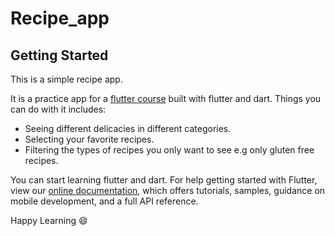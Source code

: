 # Recipe_app

## Getting Started

This is a simple recipe app.

It is a practice app for a [flutter course](https://www.udemy.com/course/learn-flutter-dart-to-build-ios-android-apps/) built with flutter and dart. Things you can do with it includes:

- Seeing different delicacies in different categories.
- Selecting your favorite recipes.
- Filtering the types of recipes you only want to see e.g only gluten free recipes.

You can start learning flutter and dart.
For help getting started with Flutter, view our
[online documentation](https://flutter.dev/docs), which offers tutorials,
samples, guidance on mobile development, and a full API reference.

Happy Learning 😄
